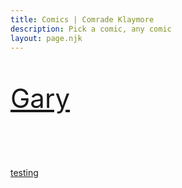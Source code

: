 ```yaml
---
title: Comics | Comrade Klaymore
description: Pick a comic, any comic
layout: page.njk
---
```

<br />
<br />

<a href="/Gary/" style="font-size: 300%;">
    Gary
</a>
<br /><br />
<br /><br />
<br /><br />
<a href="/comic/01/01">
    testing
</a>
